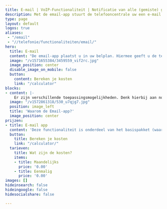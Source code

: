 ```yaml
---
title: E-mail | VoIP-Functionaliteit | Notificatie van alle (gemiste) gesprekken
description: Met de email-app stuurt de telefooncentrale uw een e-mail met het telefoonnummer dat u heeft gebeld. Mis nooit meer een telefoonnummer!
type: page
layout: default
logos: true
aliases: 
 - "/email"
 - "//telefonie/functionaliteiten/email/"
hero:
  title: E-mail
  content: "De email-app plaatst u in uw belplan. Hiermee geeft u de telefooncentrale de opdracht om u een bericht te sturen met daarin het telefoonnummer van de beller. U kunt deze functionaliteit helemaal bovenaan (ontvang een email van alle bellers) of onderaan (ontvang een e-mail van alleen de gemiste bellers) de belroute plaatsen."
  image: "/v1571655384/3459559_vif2rc.jpg"
  image_position: center
  disable_image_on_mobile: false
  button:
    content: Bereken je kosten
    link: "/calculator"
blocks:
- content: |-
    Er zijn verschillende toepassingsmogelijkheden. Denk hierbij aan notificatie van alle of alleen de gemiste gesprekken. Ook kunt u analyseren hoeveel van de bellers wel/niet een voicemailbericht achterlaten. U kunt u de beller gemakkelijk de mogelijkheid bieden om te worden teruggebeld. In een keuzemenu plaatst u dan deze functionaliteit en als de beller bijvoorbeeld een 1 toetst wordt het telefoonnummer naar uw e-mail toegestuurd.<br><br><a href="https://www.callvoip.nl/ondersteuning/simmpl-functionaliteiten/email-app/" class="button">Hoe werkt het?</a>
  image: "/v1572861318/530_u7qjg7.jpg"
  position: image_left
  title: 'Waarom de Email-app?'
  image_position: center
prijzen:
- title: E-mail app
  content: 'Deze functionaliteit is onderdeel van het basispakket (waar u €7,50 excl. BTW voor betaalt)'
  button:
    title: Bereken je kosten
    link: "/calculator/"
  tarieven:
    title: Wat zijn de kosten?
    items:
    - title: Maandelijks
      price: '0.00'
    - title: Eenmalig
      price: '0.00'
images: []
hideinsearch: false
hideingoogle: false
hidesocialshare: false

---
```

